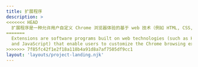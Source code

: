 ```yaml
---
title: 扩展程序
description: >
<<<<<<< HEAD
  扩展程序是一种允许用户自定义 Chrome 浏览器体验的基于 web 技术（例如 HTML, CSS, and JavaScript）的软件程序。
=======
  Extensions are software programs built on web technologies (such as HTML, CSS,
  and JavaScript) that enable users to customize the Chrome browsing experience.
>>>>>>> 7f85fc42f1e2f18a118b4a91d8a7af7505df9cc1
layout: 'layouts/project-landing.njk'
---
```

